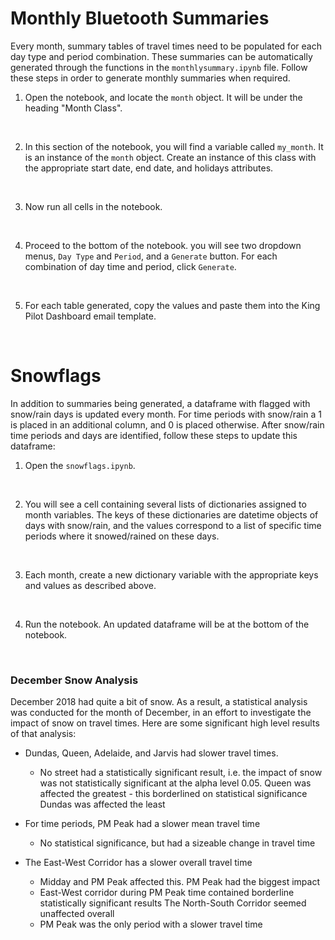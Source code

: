 # Monthly Bluetooth Summaries 

Every month, summary tables of travel times need to be populated for each day type and period combination. These summaries can be automatically generated through the functions in the `monthlysummary.ipynb` file. Follow these steps in order to generate monthly summaries when required.

1. Open the notebook, and locate the `month` object. It will be under the heading "Month Class".
<br>

2. In this section of the notebook, you will find a variable called `my_month`. It is an instance of the `month` object. Create an instance of this class with the appropriate start date, end date, and holidays attributes. 
<br>

3. Now run all cells in the notebook.
<br>

4. Proceed to the bottom of the notebook. you will see two dropdown menus, `Day Type` and `Period`, and a `Generate` button. For each combination of day time and period, click `Generate`. 
<br>

5. For each table generated, copy the values and paste them into the King Pilot Dashboard email template. 
<br>

# Snowflags 

In addition to summaries being generated, a dataframe with flagged with snow/rain days is updated every month. For time periods with snow/rain a 1 is placed in an additional column, and 0 is placed otherwise. After snow/rain time periods and days are identified, follow these steps to update this dataframe:

1. Open the `snowflags.ipynb`. 
<br>

2. You will see a cell containing several lists of dictionaries assigned to month variables. The keys of these dictionaries are datetime objects of days with snow/rain, and the values correspond to a list of specific time periods where it snowed/rained on these days. 
<br>

3. Each month, create a new dictionary variable with the appropriate keys and values as described above.
<br>

4. Run the notebook. An updated dataframe will be at the bottom of the notebook. 
<br>

### December Snow Analysis 

December 2018 had quite a bit of snow. As a result, a statistical analysis was conducted for the month of December, in an effort to investigate the impact of snow on travel times. Here are some significant high level results of that analysis: 


* Dundas, Queen, Adelaide, and Jarvis had slower travel times.
    * No street had a statistically significant result, i.e. the impact of snow was not statistically significant at the alpha level 0.05.
    Queen was affected the greatest - this borderlined on statistical significance
    Dundas was affected the least 

* For time periods, PM Peak had a slower mean travel time
    * No statistical significance, but had a sizeable change in travel time

* The East-West Corridor has a slower overall travel time
    * Midday and PM Peak affected this. PM Peak had the biggest impact 
    * East-West corridor during PM Peak time contained borderline statistically significant results
  The North-South Corridor seemed unaffected overall
    * PM Peak was the only period with a slower travel time


